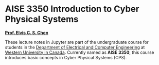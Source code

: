 <!-- #region -->
# AISE 3350 Introduction to Cyber Physical Systems

[**Prof. Elvis C. S. Chen**](https://www.eng.uwo.ca/electrical//faculty/chen_e/index.html)

<!-- #endregion -->

These lecture notes in Jupyter are part of the undergraduate course for students in the [Department of Electrical and Computer Engineering](https://www.eng.uwo.ca/electrical/) at [Western University in Canada](https://www.uwo.ca/). Currently named as **AISE 3350**, this course introduces basic concepts in Cyber Physical Systems (CPS).

```{tableofcontents}
```
